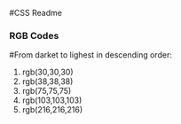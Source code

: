 #CSS Readme


### RGB Codes

#From darket to lighest in descending order:
1. rgb(30,30,30)
2. rgb(38,38,38)
3. rgb(75,75,75)
4. rgb(103,103,103)
5. rgb(216,216,216)